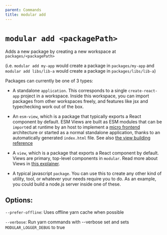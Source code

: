 ```yaml
---
parent: Commands
title: modular add
---
```


# `modular add <packagePath>`

Adds a new package by creating a new workspace at `packages/<packagePath>`

(i.e. `modular add my-app` would create a package in `packages/my-app` and
`modular add libs/lib-a` would create a package in `packages/libs/lib-a`)

Packages can currently be one of 3 types:

- A standalone `application`. This corresponds to a single `create-react-app`
  project in a workspace. Inside this workspace, you can import packages from
  other workspaces freely, and features like jsx and typechecking work out of
  the box.

- An `esm-view`, which is a package that typically exports a React component by
  default. ESM Views are built as ESM modules that can be `import`ed at runtime
  by an host to implement a [micro frontend](../concepts/microfrontends.md)
  architecture or started as a normal standalone application, thanks to an
  automatically generated `index.html` file. See also
  [the view building reference](../building-apps/esm-views.md)

- A `view`, which is a package that exports a React component by default. Views
  are primary, top-level components in `modular`. Read more about Views in
  [this explainer](../concepts/views.md).

- A typical javascript `package`. You can use this to create any other kind of
  utility, tool, or whatever your needs require you to do. As an example, you
  could build a node.js server inside one of these.

## Options:

`--prefer-offline`: Uses offline yarn cache when possible

`--verbose`: Run yarn commands with --verbose set and sets
`MODULAR_LOGGER_DEBUG` to true
